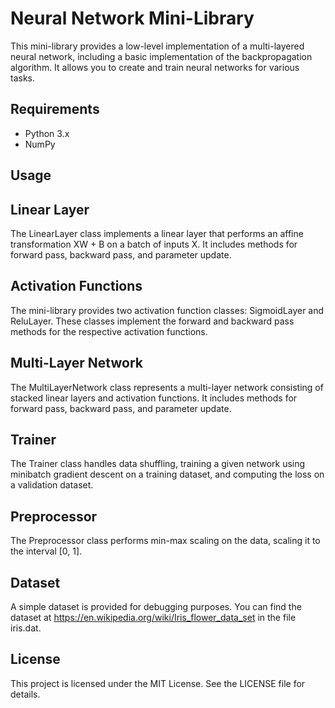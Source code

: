 # Neural Network Mini-Library

This mini-library provides a low-level implementation of a multi-layered neural network, including a basic implementation of the backpropagation algorithm. It allows you to create and train neural networks for various tasks.

## Requirements
- Python 3.x
- NumPy

## Usage
## Linear Layer
The LinearLayer class implements a linear layer that performs an affine transformation XW + B on a batch of inputs X. It includes methods for forward pass, backward pass, and parameter update.

## Activation Functions
The mini-library provides two activation function classes: SigmoidLayer and ReluLayer. These classes implement the forward and backward pass methods for the respective activation functions.

## Multi-Layer Network
The MultiLayerNetwork class represents a multi-layer network consisting of stacked linear layers and activation functions. It includes methods for forward pass, backward pass, and parameter update.

## Trainer
The Trainer class handles data shuffling, training a given network using minibatch gradient descent on a training dataset, and computing the loss on a validation dataset.

## Preprocessor
The Preprocessor class performs min-max scaling on the data, scaling it to the interval [0, 1].

## Dataset
A simple dataset is provided for debugging purposes. You can find the dataset at https://en.wikipedia.org/wiki/Iris_flower_data_set in the file iris.dat.

## License
This project is licensed under the MIT License. See the LICENSE file for details.
